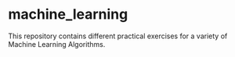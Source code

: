 # machine_learning
This repository contains different practical exercises for a variety of Machine Learning Algorithms.

